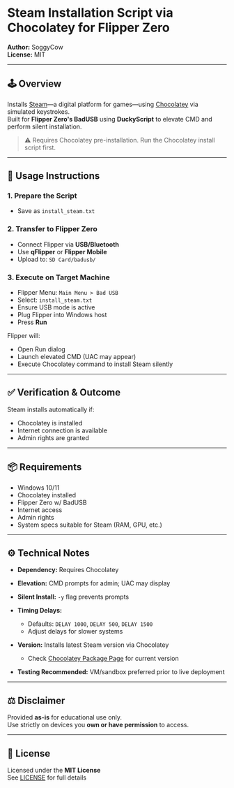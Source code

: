 # Steam Installation Script via Chocolatey for Flipper Zero

**Author:** SoggyCow  
**License:** MIT

---

## 🕹️ Overview

Installs [Steam](https://store.steampowered.com/)—a digital platform for games—using [Chocolatey](https://chocolatey.org/) via simulated keystrokes.  
Built for **Flipper Zero's BadUSB** using **DuckyScript** to elevate CMD and perform silent installation.

> ⚠️ Requires Chocolatey pre-installation. Run the Chocolatey install script first.

---

## 🚀 Usage Instructions

### 1. Prepare the Script

- Save as `install_steam.txt`

### 2. Transfer to Flipper Zero

- Connect Flipper via **USB/Bluetooth**
- Use **qFlipper** or **Flipper Mobile**
- Upload to: `SD Card/badusb/`

### 3. Execute on Target Machine

- Flipper Menu: `Main Menu > Bad USB`
- Select: `install_steam.txt`
- Ensure USB mode is active
- Plug Flipper into Windows host
- Press **Run**

Flipper will:
- Open Run dialog  
- Launch elevated CMD (UAC may appear)  
- Execute Chocolatey command to install Steam silently

---

## ✅ Verification & Outcome

Steam installs automatically if:
- Chocolatey is installed  
- Internet connection is available  
- Admin rights are granted

---

## 📦 Requirements

- Windows 10/11  
- Chocolatey installed  
- Flipper Zero w/ BadUSB  
- Internet access  
- Admin rights  
- System specs suitable for Steam (RAM, GPU, etc.)

---

## ⚙️ Technical Notes

- **Dependency:** Requires Chocolatey  
- **Elevation:** CMD prompts for admin; UAC may display  
- **Silent Install:** `-y` flag prevents prompts  
- **Timing Delays:**  
  - Defaults: `DELAY 1000`, `DELAY 500`, `DELAY 1500`  
  - Adjust delays for slower systems

- **Version:** Installs latest Steam version via Chocolatey  
  - Check [Chocolatey Package Page](https://community.chocolatey.org/packages/steam) for current version

- **Testing Recommended:** VM/sandbox preferred prior to live deployment

---

## ⚖️ Disclaimer

Provided **as-is** for educational use only.  
Use strictly on devices you **own or have permission** to access.

---

## 📄 License

Licensed under the **MIT License**  
See [LICENSE](LICENSE) for full details
